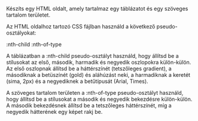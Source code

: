 Készíts egy HTML oldalt, amely tartalmaz egy táblázatot és egy szöveges tartalom területet. 

Az HTML oldalhoz tartozó CSS fájlban használd a következő pseudo-osztályokat:

:nth-child
:nth-of-type

A táblázatban a :nth-child pseudo-osztályt használd, hogy állítsd be a stílusokat az első, második, harmadik és negyedik oszlopokra külön-külön. Az első oszlopnak állítsd be a háttérszínét (tetszőleges gradient), a másodiknak a betüszínét (gold) és aláhúzást neki, a harmadiknak a keretét (sima, 2px) és a negyediknek a betűtípusát (Arial, Times).

A szöveges tartalom területen a :nth-of-type pseudo-osztályt használd, hogy állítsd be a stílusokat a második és negyedik bekezdésre külön-külön. A második bekezdésnek állítsd be a tetszőleges háttérszínét, míg a negyedik hátterének egy képet rakj be.
